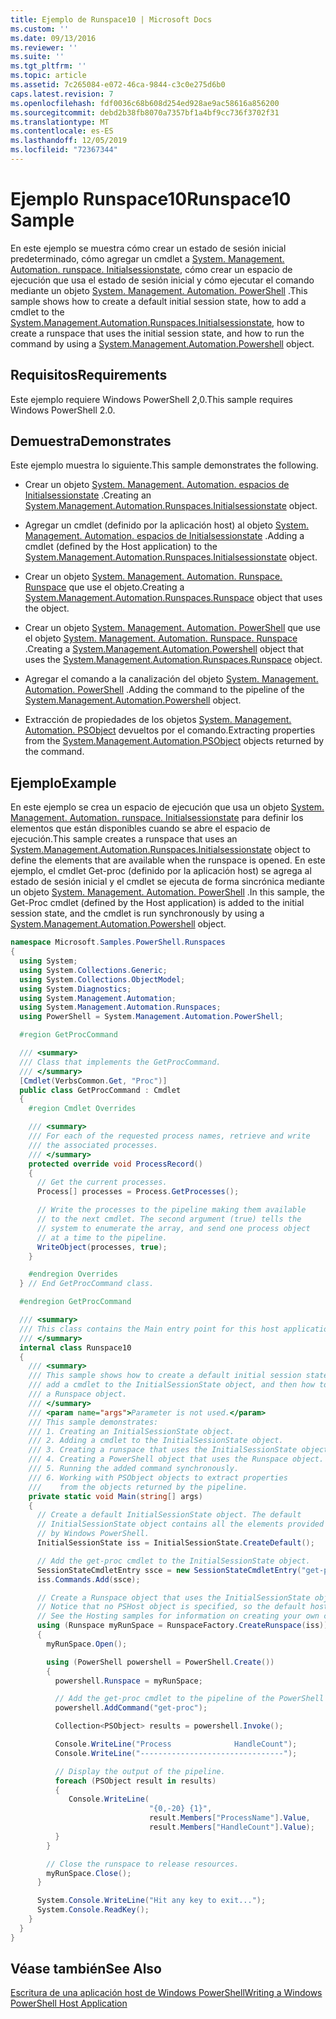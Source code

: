 ```yaml
---
title: Ejemplo de Runspace10 | Microsoft Docs
ms.custom: ''
ms.date: 09/13/2016
ms.reviewer: ''
ms.suite: ''
ms.tgt_pltfrm: ''
ms.topic: article
ms.assetid: 7c265084-e072-46ca-9844-c3c0e275d6b0
caps.latest.revision: 7
ms.openlocfilehash: fdf0036c68b608d254ed928ae9ac58616a856200
ms.sourcegitcommit: debd2b38fb8070a7357bf1a4bf9cc736f3702f31
ms.translationtype: MT
ms.contentlocale: es-ES
ms.lasthandoff: 12/05/2019
ms.locfileid: "72367344"
---
```

# <a name="runspace10-sample"></a><span data-ttu-id="6aea1-102">Ejemplo Runspace10</span><span class="sxs-lookup"><span data-stu-id="6aea1-102">Runspace10 Sample</span></span>

<span data-ttu-id="6aea1-103">En este ejemplo se muestra cómo crear un estado de sesión inicial predeterminado, cómo agregar un cmdlet a [System. Management. Automation. runspace. Initialsessionstate](/dotnet/api/System.Management.Automation.Runspaces.InitialSessionState), cómo crear un espacio de ejecución que usa el estado de sesión inicial y cómo ejecutar el comando mediante un objeto [System. Management. Automation. PowerShell](/dotnet/api/system.management.automation.powershell) .</span><span class="sxs-lookup"><span data-stu-id="6aea1-103">This sample shows how to create a default initial session state, how to add a cmdlet to the [System.Management.Automation.Runspaces.Initialsessionstate](/dotnet/api/System.Management.Automation.Runspaces.InitialSessionState), how to create a runspace that uses the initial session state, and how to run the command by using a [System.Management.Automation.Powershell](/dotnet/api/system.management.automation.powershell) object.</span></span>

## <a name="requirements"></a><span data-ttu-id="6aea1-104">Requisitos</span><span class="sxs-lookup"><span data-stu-id="6aea1-104">Requirements</span></span>

<span data-ttu-id="6aea1-105">Este ejemplo requiere Windows PowerShell 2,0.</span><span class="sxs-lookup"><span data-stu-id="6aea1-105">This sample requires Windows PowerShell 2.0.</span></span>

## <a name="demonstrates"></a><span data-ttu-id="6aea1-106">Demuestra</span><span class="sxs-lookup"><span data-stu-id="6aea1-106">Demonstrates</span></span>

<span data-ttu-id="6aea1-107">Este ejemplo muestra lo siguiente.</span><span class="sxs-lookup"><span data-stu-id="6aea1-107">This sample demonstrates the following.</span></span>

- <span data-ttu-id="6aea1-108">Crear un objeto [System. Management. Automation. espacios de Initialsessionstate](/dotnet/api/System.Management.Automation.Runspaces.InitialSessionState) .</span><span class="sxs-lookup"><span data-stu-id="6aea1-108">Creating an [System.Management.Automation.Runspaces.Initialsessionstate](/dotnet/api/System.Management.Automation.Runspaces.InitialSessionState) object.</span></span>

- <span data-ttu-id="6aea1-109">Agregar un cmdlet (definido por la aplicación host) al objeto [System. Management. Automation. espacios de Initialsessionstate](/dotnet/api/System.Management.Automation.Runspaces.InitialSessionState) .</span><span class="sxs-lookup"><span data-stu-id="6aea1-109">Adding a cmdlet (defined by the Host application) to the [System.Management.Automation.Runspaces.Initialsessionstate](/dotnet/api/System.Management.Automation.Runspaces.InitialSessionState) object.</span></span>

- <span data-ttu-id="6aea1-110">Crear un objeto [System. Management. Automation. Runspace. Runspace](/dotnet/api/System.Management.Automation.Runspaces.Runspace) que use el objeto.</span><span class="sxs-lookup"><span data-stu-id="6aea1-110">Creating a [System.Management.Automation.Runspaces.Runspace](/dotnet/api/System.Management.Automation.Runspaces.Runspace) object that uses the object.</span></span>

- <span data-ttu-id="6aea1-111">Crear un objeto [System. Management. Automation. PowerShell](/dotnet/api/system.management.automation.powershell) que use el objeto [System. Management. Automation. Runspace. Runspace](/dotnet/api/System.Management.Automation.Runspaces.Runspace) .</span><span class="sxs-lookup"><span data-stu-id="6aea1-111">Creating a [System.Management.Automation.Powershell](/dotnet/api/system.management.automation.powershell) object that uses the [System.Management.Automation.Runspaces.Runspace](/dotnet/api/System.Management.Automation.Runspaces.Runspace) object.</span></span>

- <span data-ttu-id="6aea1-112">Agregar el comando a la canalización del objeto [System. Management. Automation. PowerShell](/dotnet/api/system.management.automation.powershell) .</span><span class="sxs-lookup"><span data-stu-id="6aea1-112">Adding the command to the pipeline of the [System.Management.Automation.Powershell](/dotnet/api/system.management.automation.powershell) object.</span></span>

- <span data-ttu-id="6aea1-113">Extracción de propiedades de los objetos [System. Management. Automation. PSObject](/dotnet/api/System.Management.Automation.PSObject) devueltos por el comando.</span><span class="sxs-lookup"><span data-stu-id="6aea1-113">Extracting properties from the [System.Management.Automation.PSObject](/dotnet/api/System.Management.Automation.PSObject) objects returned by the command.</span></span>

## <a name="example"></a><span data-ttu-id="6aea1-114">Ejemplo</span><span class="sxs-lookup"><span data-stu-id="6aea1-114">Example</span></span>

<span data-ttu-id="6aea1-115">En este ejemplo se crea un espacio de ejecución que usa un objeto [System. Management. Automation. runspace. Initialsessionstate](/dotnet/api/System.Management.Automation.Runspaces.InitialSessionState) para definir los elementos que están disponibles cuando se abre el espacio de ejecución.</span><span class="sxs-lookup"><span data-stu-id="6aea1-115">This sample creates a runspace that uses an [System.Management.Automation.Runspaces.Initialsessionstate](/dotnet/api/System.Management.Automation.Runspaces.InitialSessionState) object to define the elements that are available when the runspace is opened.</span></span> <span data-ttu-id="6aea1-116">En este ejemplo, el cmdlet Get-proc (definido por la aplicación host) se agrega al estado de sesión inicial y el cmdlet se ejecuta de forma sincrónica mediante un objeto [System. Management. Automation. PowerShell](/dotnet/api/system.management.automation.powershell) .</span><span class="sxs-lookup"><span data-stu-id="6aea1-116">In this sample, the Get-Proc cmdlet (defined by the Host application) is added to the initial session state, and the cmdlet is run synchronously by using a [System.Management.Automation.Powershell](/dotnet/api/system.management.automation.powershell) object.</span></span>

```csharp
namespace Microsoft.Samples.PowerShell.Runspaces
{
  using System;
  using System.Collections.Generic;
  using System.Collections.ObjectModel;
  using System.Diagnostics;
  using System.Management.Automation;
  using System.Management.Automation.Runspaces;
  using PowerShell = System.Management.Automation.PowerShell;

  #region GetProcCommand

  /// <summary>
  /// Class that implements the GetProcCommand.
  /// </summary>
  [Cmdlet(VerbsCommon.Get, "Proc")]
  public class GetProcCommand : Cmdlet
  {
    #region Cmdlet Overrides

    /// <summary>
    /// For each of the requested process names, retrieve and write
    /// the associated processes.
    /// </summary>
    protected override void ProcessRecord()
    {
      // Get the current processes.
      Process[] processes = Process.GetProcesses();

      // Write the processes to the pipeline making them available
      // to the next cmdlet. The second argument (true) tells the
      // system to enumerate the array, and send one process object
      // at a time to the pipeline.
      WriteObject(processes, true);
    }

    #endregion Overrides
  } // End GetProcCommand class.

  #endregion GetProcCommand

  /// <summary>
  /// This class contains the Main entry point for this host application.
  /// </summary>
  internal class Runspace10
  {
    /// <summary>
    /// This sample shows how to create a default initial session state, how to add
    /// add a cmdlet to the InitialSessionState object, and then how to create
    /// a Runspace object.
    /// </summary>
    /// <param name="args">Parameter is not used.</param>
    /// This sample demonstrates:
    /// 1. Creating an InitialSessionState object.
    /// 2. Adding a cmdlet to the InitialSessionState object.
    /// 3. Creating a runspace that uses the InitialSessionState object.
    /// 4. Creating a PowerShell object that uses the Runspace object.
    /// 5. Running the added command synchronously.
    /// 6. Working with PSObject objects to extract properties
    ///    from the objects returned by the pipeline.
    private static void Main(string[] args)
    {
      // Create a default InitialSessionState object. The default
      // InitialSessionState object contains all the elements provided
      // by Windows PowerShell.
      InitialSessionState iss = InitialSessionState.CreateDefault();

      // Add the get-proc cmdlet to the InitialSessionState object.
      SessionStateCmdletEntry ssce = new SessionStateCmdletEntry("get-proc", typeof(GetProcCommand), null);
      iss.Commands.Add(ssce);

      // Create a Runspace object that uses the InitialSessionState object.
      // Notice that no PSHost object is specified, so the default host is used.
      // See the Hosting samples for information on creating your own custom host.
      using (Runspace myRunSpace = RunspaceFactory.CreateRunspace(iss))
      {
        myRunSpace.Open();

        using (PowerShell powershell = PowerShell.Create())
        {
          powershell.Runspace = myRunSpace;

          // Add the get-proc cmdlet to the pipeline of the PowerShell object.
          powershell.AddCommand("get-proc");

          Collection<PSObject> results = powershell.Invoke();

          Console.WriteLine("Process              HandleCount");
          Console.WriteLine("--------------------------------");

          // Display the output of the pipeline.
          foreach (PSObject result in results)
          {
             Console.WriteLine(
                               "{0,-20} {1}",
                               result.Members["ProcessName"].Value,
                               result.Members["HandleCount"].Value);
          }
        }

        // Close the runspace to release resources.
        myRunSpace.Close();
      }

      System.Console.WriteLine("Hit any key to exit...");
      System.Console.ReadKey();
    }
  }
}
```

## <a name="see-also"></a><span data-ttu-id="6aea1-117">Véase también</span><span class="sxs-lookup"><span data-stu-id="6aea1-117">See Also</span></span>

[<span data-ttu-id="6aea1-118">Escritura de una aplicación host de Windows PowerShell</span><span class="sxs-lookup"><span data-stu-id="6aea1-118">Writing a Windows PowerShell Host Application</span></span>](./writing-a-windows-powershell-host-application.md)
